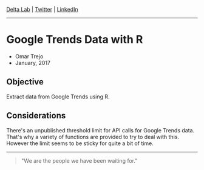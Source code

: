 
[Delta Lab](https://links.deltalab.ai/website) | [Twitter](https://links.deltalab.ai/twitter) | [LinkedIn](https://links.deltalab.ai/linkedin)

---

# Google Trends Data with R

- Omar Trejo
- January, 2017

## Objective

Extract data from Google Trends using R.

## Considerations

There's an unpublished threshold limit for API calls for Google Trends data.
That's why a variety of functions are provided to try to deal with this. However
the limit seems to be sticky for quite a bit of time.

---

> "We are the people we have been waiting for."
